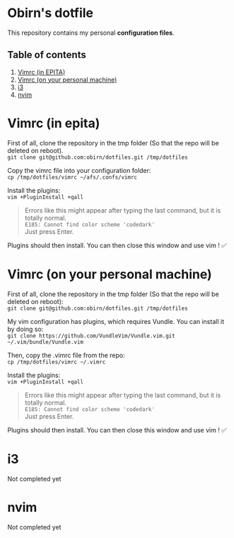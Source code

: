 # Obirn's dotfile

This repository contains my personal **configuration files**.

## Table of contents
1. [Vimrc (in EPITA)](#vimrc-in-epita)
2. [Vimrc (on your personal machine)](#vimrc-on-your-personal-machine)
3. [i3](#i3)
4. [nvim](#nvim)

# Vimrc (in epita)
First of all, clone the repository in the tmp folder (So that the repo will be deleted on reboot).  
`git clone git@github.com:obirn/dotfiles.git /tmp/dotfiles`

Copy the vimrc file into your configuration folder:  
`cp /tmp/dotfiles/vimrc ~/afs/.confs/vimrc`

Install the plugins:  
`vim +PluginInstall +qall`

> Errors like this might appear after typing the last command, but it is totally normal.<br>
`E185: Cannot find color scheme 'codedark'`<br>
> Just press Enter.<br>

Plugins should then install. You can then close this window and use vim ! ✅

# Vimrc (on your personal machine)

First of all, clone the repository in the tmp folder (So that the repo will be deleted on reboot):  
`git clone git@github.com:obirn/dotfiles.git /tmp/dotfiles`

My vim configuration has plugins, which requires Vundle.
You can install it by doing so:  
`git clone https://github.com/VundleVim/Vundle.vim.git ~/.vim/bundle/Vundle.vim`

Then, copy the .vimrc file from the repo:  
`cp /tmp/dotfiles/vimrc ~/.vimrc`

Install the plugins:  
`vim +PluginInstall +qall`

> Errors like this might appear after typing the last command, but it is totally normal.<br>
`E185: Cannot find color scheme 'codedark'`<br>
> Just press Enter.<br>

Plugins should then install. You can then close this window and use vim ! ✅

# i3
Not completed yet

# nvim
Not completed yet

